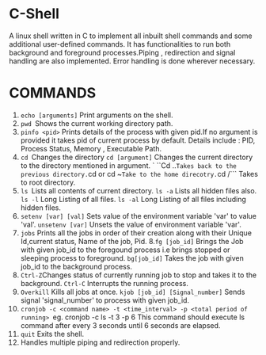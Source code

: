 # C-Shell
A linux shell written in C to implement all inbuilt shell commands and some additional user-defined commands. It has functionalities to run both background and foreground processes.Piping , redirection and signal handling are also implemented.
Error handling is done wherever necessary.

# COMMANDS
1. ```echo [arguments]``` Print arguments on the shell.
2. ```pwd ```Shows the current working directory path.
3. ```pinfo <pid>``` Prints details of the process with given pid.If no argument is provided it takes pid of current process by    default. Details include : PID, Process Status, Memory , Executable Path.
4. ```cd ```Changes the directory
   ```cd [argument]``` Changes the current directory to the directory mentioned in argument.
 `  ``Cd ..``` Takes back to the previous directory.
   ```cd or cd ~``` Take to the home direcotry.
   ```cd /``` Takes to root directory.
5. ```ls ```Lists all contents of current directory.
   ```ls -a``` Lists all hidden files also.
   ```ls -l``` Long Listing of all files.
   ```ls -al``` Long Listing of all files including hidden files.
6. ```setenv [var] [val]``` Sets value of the environment variable 'var' to value 'val'.
   ```unsetenv [var]``` Unsets the value of environment variable 'var'.
7. ```jobs``` Prints all the jobs in order of their creation along with their Unique Id,current status, Name of the job, Pid.  8.```fg [job_id]``` Brings the Job with given job_id to the foregound process i.e brings stopped or sleeping process to           foreground.
```bg[job_id]``` Takes the job with given job_id to the background process.
9. ```Ctrl-Z```Changes status of currently running job to stop and takes it to the background.
   ```Ctrl-C``` Interrupts the running process.
10. ```Overkill``` Kills all jobs at once. 
    ```kjob [job_id] [Signal_number]``` Sends signal 'signal_number' to process with given job_id.
11. ```cronjob -c <command name> -t <time_interval> -p <total period of running> ```eg. cronjob -c ls -t 3 -p 6 This command       should execute ls command after every 3 seconds until 6 seconds are elapsed.
12. ```quit``` Exits the shell.
13. Handles multiple piping and redirection properly.
